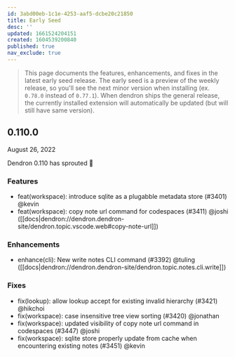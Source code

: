 ```yaml
---
id: 3abd00eb-1c1e-4253-aaf5-dcbe20c21850
title: Early Seed
desc: ''
updated: 1661524204151
created: 1604539200840
published: true
nav_exclude: true
---
```


> This page documents the features, enhancements, and fixes in the latest early seed release. The early seed is a preview of the weekly release, so you'll see the next minor version when installing (ex. `0.78.0` instead of `0.77.1`). When dendron ships the general release, the currently installed extension will automatically be updated (but will still have same version).

## 0.110.0
August 26, 2022

Dendron 0.110 has sprouted 🌱

### Features
- feat(workspace): introduce sqlite as a plugabble metadata store (#3401) @kevin
- feat(workspace): copy note url command for codespaces (#3411) @joshi ([[docs|dendron://dendron.dendron-site/dendron.topic.vscode.web#copy-note-url]])

### Enhancements
- enhance(cli): New write notes CLI command (#3392) @tuling ([[docs|dendron://dendron.dendron-site/dendron.topic.notes.cli.write]])

### Fixes
- fix(lookup): allow lookup accept for existing invalid hierarchy (#3421) @hikchoi
- fix(workspace): case insensitive tree view sorting (#3420) @jonathan
- fix(workspace): updated visibility of copy note url command in codespaces (#3447) @joshi
- fix(workspace): sqlite store properly update from cache when encountering existing notes (#3451) @kevin